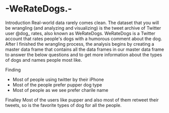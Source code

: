 # -WeRateDogs.-
Introduction
Real-world data rarely comes clean. The dataset that you will be wrangling (and analyzing and visualizing) is the
tweet archive of Twitter user @dog_ rates, also known as WeRateDogs. WeRateDogs is a Twitter account that
rates people's dogs with a humorous comment about the dog.
After I finished the wrangling process, the analysis begins by creating a master data frame that contains all the
data frames in our master data frame to answer the below questions and to get more information about the
types of dogs and names people most like.

Finding 
- Most of people using twitter by their iPhone
- Most of the people prefer pupper dog type
- Most of people as we see prefer charile name

Finalley 
 Most of the users like pupper and also most of them retweet their tweets, so is the favorite
types of dog for all the people.
